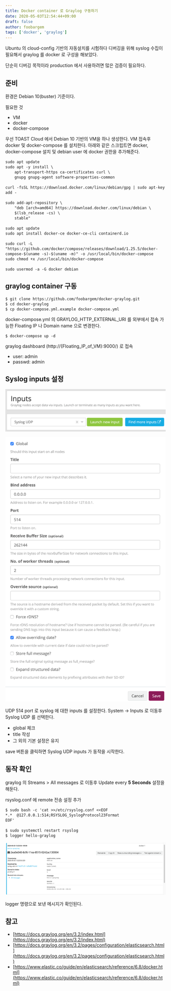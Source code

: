 ```yaml
---
title: Docker container 로 Graylog 구동하기
date: 2020-05-03T12:54:44+09:00
draft: false
author: foobargem
tags: ['docker', 'graylog']
---
```


Ubuntu 의 cloud-config 기반의 자동설치를 시험하다 디버깅을 위해 syslog 수집이 필요해서 graylog 를 docker 로 구성을 해보았다.

단순히 디버깅 목적이라 production 에서 사용하려면 많은 검증이 필요하다.


## 준비

환경은 Debian 10(buster) 기준이다.

필요한 것
* VM
* docker
* docker-compose

우선 TOAST Cloud 에서 Debian 10 기반의 VM을 하나 생성한다.
VM 접속후 docker 및 docker-compose 를 설치한다.
아래와 같은 스크립트면 docker, docker-compose 설치 및 debian user 에 docker 권한을 추가해준다.

```
sudo apt update
sudo apt -y install \
	apt-transport-https ca-certificates curl \
	gnupg gnupg-agent software-properties-common

curl -fsSL https://download.docker.com/linux/debian/gpg | sudo apt-key add -

sudo add-apt-repository \
	"deb [arch=amd64] https://download.docker.com/linux/debian \
   	$(lsb_release -cs) \
   	stable"

sudo apt update
sudo apt install docker-ce docker-ce-cli containerd.io

sudo curl -L "https://github.com/docker/compose/releases/download/1.25.5/docker-compose-$(uname -s)-$(uname -m)" -o /usr/local/bin/docker-compose
sudo chmod +x /usr/local/bin/docker-compose

sudo usermod -a -G docker debian
```

## graylog container 구동

```
$ git clone https://github.com/foobargem/docker-graylog.git
$ cd docker-graylog
$ cp docker-compose.yml.example docker-compose.yml
```

docker-compose.yml 의 GRAYLOG_HTTP_EXTERNAL_URI 를 외부에서 접속 가능한 Floating IP 나 Domain name 으로 변경한다.


```
$ docker-compose up -d
```

graylog dashboard (http://{Floating_IP_of_VM}:9000/) 로 접속

* user: admin
* passwd: admin


## Syslog inputs 설정

![configure_graylog_inputs_01](/images/2020/05/graylog_syslog_setup01.png)

![configure_graylog_inputs_02](/images/2020/05/graylog_syslog_setup02.png)

UDP 514 port 로 syslog 에 대한 inputs 를 설정한다.
System -> Inputs 로 이동후 Syslog UDP 를 선택한다.


* global 체크
* title 작성
* 그 외의 기본 설정은 유지

save 버튼을 클릭하면 Syslog UDP inputs 가 동작을 시작한다.


## 동작 확인

graylog 의 Streams > All messages 로 이동후 Update every **5 Seconds** 설정을 해둔다.

rsyslog.conf 에 remote 전송 설정 추가

```
$ sudo bash -c 'cat >>/etc/rsyslog.conf <<EOF
*.*  @127.0.0.1:514;RSYSLOG_SyslogProtocol23Format
EOF'

$ sudo systemctl restart rsyslog
$ logger hello-graylog
```

![graylog_stream_messages](/images/2020/05/graylog_stream_messages.png)

logger 명령으로 보낸 메시지가 확인된다.


## 참고

* [https://docs.graylog.org/en/3.2/index.html](https://docs.graylog.org/en/3.2/index.html)
* [https://docs.graylog.org/en/3.2/pages/configuration/elasticsearch.html](https://docs.graylog.org/en/3.2/pages/configuration/elasticsearch.html)
* [https://www.elastic.co/guide/en/elasticsearch/reference/6.8/docker.html](https://www.elastic.co/guide/en/elasticsearch/reference/6.8/docker.html)
